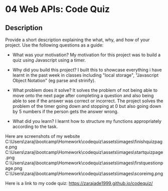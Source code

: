 # 04 Web APIs: Code Quiz

## Description

Provide a short description explaining the what, why, and how of your project. Use the following questions as a guide:

- What was your motivation?
My motivation for this project was to build a quiz using Javascript using a timer.

- Why did you build this project? 
I built this to showcase everything i have learnt in the past week in classes including "local storage", "Javascript Object Notation" (eg parse and strinify). 

- What problem does it solve?
It solves the problem of not being able to move onto the next page after completing a question and also being able to see if the answer was correct or incorrect. The project solves the problem of the timer going down and stopping at 0 but also going down by 5 numbers if the person gets the answer wrong.

- What did you learn?
I learnt how to structure my functions appropriately according to the task.

Here are screenshots of my website 
C:\Users\zaraj\bootcamp\Homework\codequiz\assets\images\finishquizpage.png
C:\Users\zaraj\bootcamp\Homework\codequiz\assets\images\startquizpage.png
C:\Users\zaraj\bootcamp\Homework\codequiz\assets\images\firstquestionpage.png
C:\Users\zaraj\bootcamp\Homework\codequiz\assets\images\scoreimg.png

Here is a link to my code quiz:
https://zarajade1999.github.io/codequiz/



